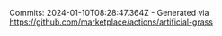 Commits: 2024-01-10T08:28:47.364Z - Generated via https://github.com/marketplace/actions/artificial-grass
<br>
